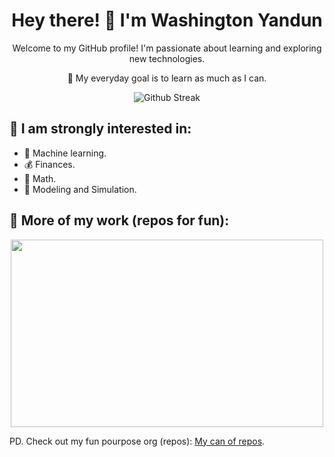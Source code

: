 <h1 align="center">Hey there! 👋 I'm Washington Yandun</h1>
<p align="center">Welcome to my GitHub profile! I'm passionate about learning and exploring new technologies.</p>
<p align="center">🌱 My everyday goal is to learn as much as I can.</p>

<p align="center">
  <img alt="Github Streak" src="http://github-readme-streak-stats.herokuapp.com?user=WashingtonYandun&theme=react&hide_border=true&date_format=M%20j%5B%2C%20Y%5D&stroke=5AA5E7&fire=5AA5E7&currStreakNum=5AA5E7&border=5AA5E7&sideNums=5AA5E7&sideLabels=5AA5E7&ring=5AA5E7&currStreakLabel=5AA5E7"/>
</p>

👀 I am strongly interested in:
---

- 🤖 Machine learning.
- 💰 Finances.
- 🧮 Math.
- 🎯 Modeling and Simulation.

🌱 More of my work (repos for fun):
---

<p align="center" width="500" height="300">
    <a href="https://gitstatswy.onrender.com/user/washingtonyandun">
      <img width="500" height="300" src="https://gitstatswy.onrender.com/user/washingtonyandun"/>
    </a>
</p>

PD. Check out my fun pourpose org (repos): [My can of repos](https://github.com/WMYM-Experimental).
